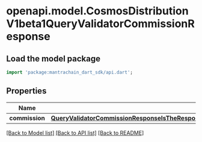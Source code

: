 # openapi.model.CosmosDistributionV1beta1QueryValidatorCommissionResponse

## Load the model package
```dart
import 'package:mantrachain_dart_sdk/api.dart';
```

## Properties
Name | Type | Description | Notes
------------ | ------------- | ------------- | -------------
**commission** | [**QueryValidatorCommissionResponseIsTheResponseTypeForTheQueryValidatorCommissionRPCMethodCommission**](QueryValidatorCommissionResponseIsTheResponseTypeForTheQueryValidatorCommissionRPCMethodCommission.md) |  | [optional] 

[[Back to Model list]](../README.md#documentation-for-models) [[Back to API list]](../README.md#documentation-for-api-endpoints) [[Back to README]](../README.md)


